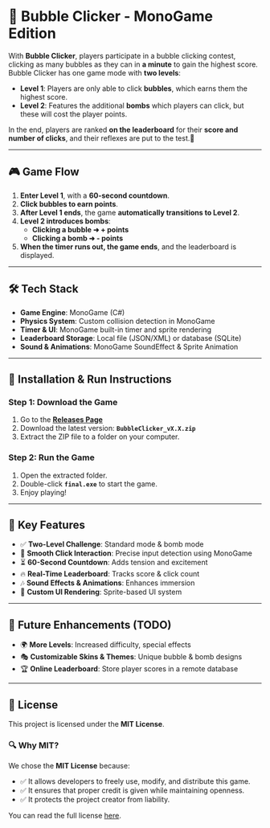 # 🎈 Bubble Clicker - MonoGame Edition

With **Bubble Clicker**, players participate in a bubble clicking contest, clicking as many bubbles as they can in **a minute** to gain the highest score. Bubble Clicker has one game mode with **two levels**:
- **Level 1**: Players are only able to click **bubbles**, which earns them the highest score.
- **Level 2**: Features the additional **bombs** which players can click, but these will cost the player points.

In the end, players are ranked **on the leaderboard** for their **score and number of clicks**, and their reflexes are put to the test.🚀

---

## 🎮 Game Flow

1. **Enter Level 1**, with a **60-second countdown**.
2. **Click bubbles to earn points**.
3. **After Level 1 ends**, the game **automatically transitions to Level 2**.
4. **Level 2 introduces bombs**:
   - **Clicking a bubble ➜ + points**
   - **Clicking a bomb ➜ - points**
5. **When the timer runs out, the game ends**, and the leaderboard is displayed.

---

## 🛠 Tech Stack

- **Game Engine**: MonoGame (C#)
- **Physics System**: Custom collision detection in MonoGame
- **Timer & UI**: MonoGame built-in timer and sprite rendering
- **Leaderboard Storage**: Local file (JSON/XML) or database (SQLite)
- **Sound & Animations**: MonoGame SoundEffect & Sprite Animation

---

## 🚀 Installation & Run Instructions

### **Step 1: Download the Game**
1. Go to the **[Releases Page](https://github.com/ZixiaoZhou/2300-Assign3/releases)**
2. Download the latest version: **`BubbleClicker_vX.X.zip`**
3. Extract the ZIP file to a folder on your computer.

### **Step 2: Run the Game**
1. Open the extracted folder.
2. Double-click **`final.exe`** to start the game.
3. Enjoy playing!

---

## 🎯 Key Features

- ✅ **Two-Level Challenge**: Standard mode & bomb mode
- 🎈 **Smooth Click Interaction**: Precise input detection using MonoGame
- ⏳ **60-Second Countdown**: Adds tension and excitement
- 🔥 **Real-Time Leaderboard**: Tracks score & click count
- 🎶 **Sound Effects & Animations**: Enhances immersion
- 🎨 **Custom UI Rendering**: Sprite-based UI system

---

## 📝 Future Enhancements (TODO)

- 🌍 **More Levels**: Increased difficulty, special effects
- 🎭 **Customizable Skins & Themes**: Unique bubble & bomb designs
- 🏆 **Online Leaderboard**: Store player scores in a remote database
  
---

## 📜 License

This project is licensed under the **MIT License**.

### 🔍 Why MIT?
We chose the **MIT License** because:
- ✅ It allows developers to freely use, modify, and distribute this game.
- ✅ It ensures that proper credit is given while maintaining openness.
- ✅ It protects the project creator from liability.

You can read the full license [here](./LICENSE).
